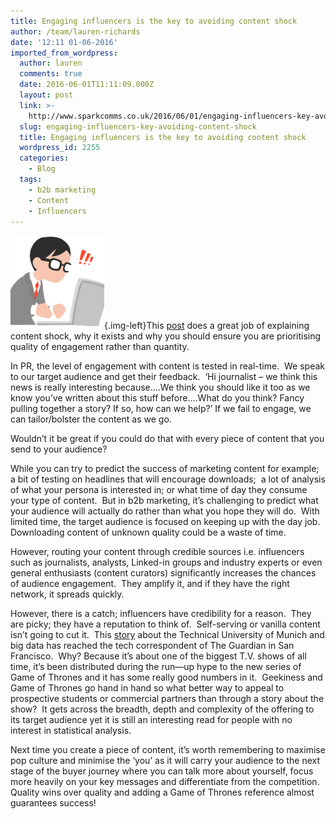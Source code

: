 ```yaml
---
title: Engaging influencers is the key to avoiding content shock
author: /team/lauren-richards
date: '12:11 01-06-2016'
imported_from_wordpress:
  author: lauren
  comments: true
  date: 2016-06-01T11:11:09.000Z
  layout: post
  link: >-
    http://www.sparkcomms.co.uk/2016/06/01/engaging-influencers-key-avoiding-content-shock/
  slug: engaging-influencers-key-avoiding-content-shock
  title: Engaging influencers is the key to avoiding content shock
  wordpress_id: 2255
  categories:
    - Blog
  tags:
    - b2b marketing
    - Content
    - Influencers
---
```


![shock](shock-150x150.png){.img-left}This [post](http://www.prwarrior.com/2016/03/02/are-our-expectations-too-high/) does a great job of explaining content shock, why it exists and why you should ensure you are prioritising quality of engagement rather than quantity.

In PR, the level of engagement with content is tested in real-time.  We speak to our target audience and get their feedback.  ‘Hi journalist – we think this news is really interesting because….We think you should like it too as we know you’ve written about this stuff before….What do you think? Fancy pulling together a story? If so, how can we help?’ If we fail to engage, we can tailor/bolster the content as we go.

Wouldn’t it be great if you could do that with every piece of content that you send to your audience?

While you can try to predict the success of marketing content for example; a bit of testing on headlines that will encourage downloads;  a lot of analysis of what your persona is interested in; or what time of day they consume your type of content.  But in b2b marketing, it’s challenging to predict what your audience will actually do rather than what you hope they will do.  With limited time, the target audience is focused on keeping up with the day job.  Downloading content of unknown quality could be a waste of time.

However, routing your content through credible sources i.e. influencers such as journalists, analysts, Linked-in groups and industry experts or even general enthusiasts (content curators) significantly increases the chances of audience engagement.  They amplify it, and if they have the right network, it spreads quickly.

However, there is a catch; influencers have credibility for a reason.  They are picky; they have a reputation to think of.  Self-serving or vanilla content isn’t going to cut it.  This [story](https://www.theguardian.com/technology/2016/apr/19/game-of-thrones-algorithm-jon-snow-death) about the Technical University of Munich and big data has reached the tech correspondent of The Guardian in San Francisco.  Why? Because it’s about one of the biggest T.V. shows of all time, it’s been distributed during the run—up hype to the new series of Game of Thrones and it has some really good numbers in it.  Geekiness and Game of Thrones go hand in hand so what better way to appeal to prospective students or commercial partners than through a story about the show?  It gets across the breadth, depth and complexity of the offering to its target audience yet it is still an interesting read for people with no interest in statistical analysis.

Next time you create a piece of content, it’s worth remembering to maximise pop culture and minimise the ‘you’ as it will carry your audience to the next stage of the buyer journey where you can talk more about yourself, focus more heavily on your key messages and differentiate from the competition.  Quality wins over quality and adding a Game of Thrones reference almost guarantees success!
